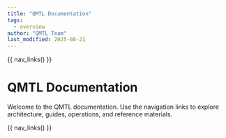 ```yaml
---
title: "QMTL Documentation"
tags:
  - overview
author: "QMTL Team"
last_modified: 2025-08-21
---
```


{{ nav_links() }}

# QMTL Documentation

Welcome to the QMTL documentation. Use the navigation links to explore architecture, guides, operations, and reference materials.

{{ nav_links() }}
